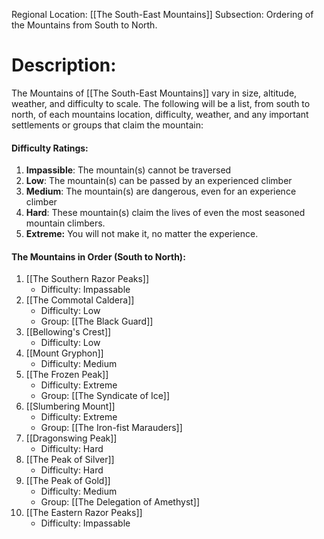 Regional Location: [[The South-East Mountains]]
Subsection: Ordering of the Mountains from South to North.
# Description:
The Mountains of [[The South-East Mountains]] vary in size, altitude, weather, and difficulty to scale. The following will be a list, from south to north, of each mountains location, difficulty, weather, and any important settlements or groups that claim the mountain:
#### Difficulty Ratings:
1. **Impassible**: The mountain(s) cannot be traversed
2. **Low**: The mountain(s) can be passed by an experienced climber
3. **Medium**: The mountain(s) are dangerous, even for an experience climber
4. **Hard**: These mountain(s) claim the lives of even the most seasoned mountain climbers. 
5. **Extreme:** You will not make it, no matter the experience.
#### The Mountains in Order (South to North):
1. [[The Southern Razor Peaks]]
	- Difficulty: Impassable
2. [[The Commotal Caldera]]
	- Difficulty: Low
	- Group: [[The Black Guard]] 
1. [[Bellowing's Crest]]
	- Difficulty: Low
2. [[Mount Gryphon]]
	- Difficulty: Medium
3. [[The Frozen Peak]]
	- Difficulty: Extreme
	- Group: [[The Syndicate of Ice]]
1. [[Slumbering Mount]]
	- Difficulty: Extreme
	- Group: [[The Iron-fist Marauders]]
1. [[Dragonswing Peak]]
	- Difficulty: Hard
2. [[The Peak of Silver]]
	- Difficulty: Hard
3. [[The Peak of Gold]]
	- Difficulty: Medium
	- Group: [[The Delegation of Amethyst]]
1. [[The Eastern Razor Peaks]]
	- Difficulty: Impassable
